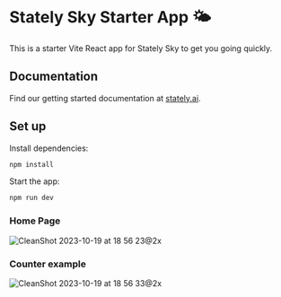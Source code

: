 # Stately Sky Starter App 🌤️

This is a starter Vite React app for Stately Sky to get you going quickly.

## Documentation

Find our getting started documentation at [stately.ai](https://stately.ai/docs/stately-sky-getting-started).

## Set up

Install dependencies:

```bash
npm install
```

Start the app:

```bash
npm run dev
```

### Home Page
![CleanShot 2023-10-19 at 18 56 23@2x](https://github.com/statelyai/sky-starter-app/assets/167574/7672decd-f8b2-4a5c-839d-6eb7f2a63172)

### Counter example
![CleanShot 2023-10-19 at 18 56 33@2x](https://github.com/statelyai/sky-starter-app/assets/167574/95ed95f4-0fd2-4b4b-b50d-0c5c4bc4323e)

